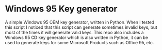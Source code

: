 # Windows 95 Key generator
A simple Windows 95 OEM key generator, written in Python. When I tested this script I noticed that this script can generate sometimes invalid keys, but most of the times it will generate valid keys.
This repo also includes a Windows 95 CD key generator which is also written in Python, it can be used to generate keys for some Microsoft Products such as Office 95, etc.
